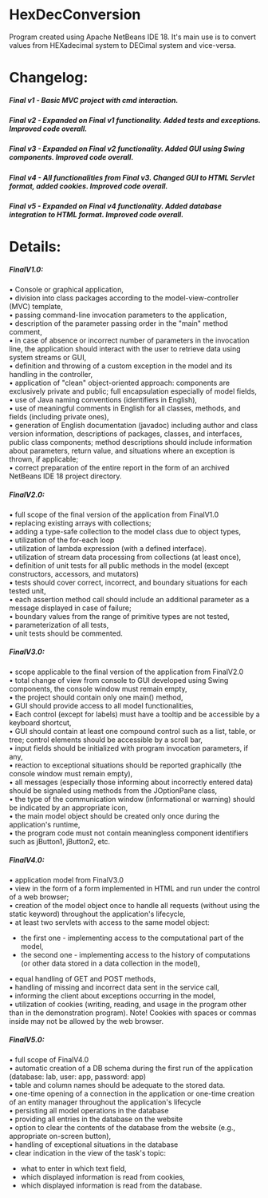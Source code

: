 # HexDecConversion

Program created using Apache NetBeans IDE 18. It's main use is to convert values from HEXadecimal system to DECimal system and vice-versa. 

# Changelog:

##### Final v1 - Basic MVC project with cmd interaction.
##### Final v2 - Expanded on Final v1 functionality. Added tests and exceptions. Improved code overall.
##### Final v3 - Expanded on Final v2 functionality. Added GUI using Swing components. Improved code overall.
##### Final v4 - All functionalities  from Final v3. Changed GUI to HTML Servlet format, added cookies. Improved code overall.
##### Final v5 - Expanded on Final v4 functionality. Added database integration to HTML format. Improved code overall.

# Details:

##### FinalV1.0:  

• Console or graphical application,    
• division into class packages according to the model-view-controller (MVC) template,  
• passing command-line invocation parameters to the application,  
• description of the parameter passing order in the "main" method comment,  
• in case of absence or incorrect number of parameters in the invocation line, the application should interact with the user to retrieve data using system streams or GUI,  
• definition and throwing of a custom exception in the model and its handling in the controller,  
• application of "clean" object-oriented approach: components are exclusively private and public; full encapsulation especially of model fields,  
• use of Java naming conventions (identifiers in English),  
• use of meaningful comments in English for all classes, methods, and fields (including private ones),  
• generation of English documentation (javadoc) including author and class version information, descriptions of packages, classes, and interfaces, public class components; method descriptions should include information about parameters, return value, and situations where an exception is thrown, if applicable;  
• correct preparation of the entire report in the form of an archived NetBeans IDE 18 project directory.  

##### FinalV2.0:  

• full scope of the final version of the application from FinalV1.0  
• replacing existing arrays with collections;  
• adding a type-safe collection to the model class due to object types,  
• utilization of the for-each loop  
• utilization of lambda expression (with a defined interface).  
• utilization of stream data processing from collections (at least once),  
• definition of unit tests for all public methods in the model (except constructors, accessors, and mutators)  
• tests should cover correct, incorrect, and boundary situations for each tested unit,  
• each assertion method call should include an additional parameter as a message displayed in case of failure;  
• boundary values from the range of primitive types are not tested,  
• parameterization of all tests,  
• unit tests should be commented.  


##### FinalV3.0:

• scope applicable to the final version of the application from FinalV2.0  
• total change of view from console to GUI developed using Swing components, the console window must remain empty,  
• the project should contain only one main() method,  
• GUI should provide access to all model functionalities,  
• Each control (except for labels) must have a tooltip and be accessible by a keyboard shortcut,  
• GUI should contain at least one compound control such as a list, table, or tree; control elements should be accessible by a scroll bar,  
• input fields should be initialized with program invocation parameters, if any,  
• reaction to exceptional situations should be reported graphically (the console window must remain empty),  
• all messages (especially those informing about incorrectly entered data) should be signaled using methods from the JOptionPane class,  
• the type of the communication window (informational or warning) should be indicated by an appropriate icon,  
• the main model object should be created only once during the application's runtime,  
• the program code must not contain meaningless component identifiers such as jButton1, jButton2, etc.  

##### FinalV4.0:

• application model from FinalV3.0  
• view in the form of a form implemented in HTML and run under the control of a web browser;  
• creation of the model object once to handle all requests (without using the static keyword) throughout the application's lifecycle,  
• at least two servlets with access to the same model object:  
- the first one - implementing access to the computational part of the model,  
- the second one - implementing access to the history of computations (or other data stored in a data collection in the model),  
 
• equal handling of GET and POST methods,  
• handling of missing and incorrect data sent in the service call,  
• informing the client about exceptions occurring in the model,  
• utilization of cookies (writing, reading, and usage in the program other than in the demonstration program). Note! Cookies with spaces or commas inside may not be allowed by the web browser.  

##### FinalV5.0:

• full scope of FinalV4.0  
• automatic creation of a DB schema during the first run of the application (database: lab, user: app, password: app)  
• table and column names should be adequate to the stored data.  
• one-time opening of a connection in the application or one-time creation of an entity manager throughout the application's lifecycle  
• persisting all model operations in the database  
• providing all entries in the database on the website  
• option to clear the contents of the database from the website (e.g., appropriate on-screen button),  
• handling of exceptional situations in the database  
• clear indication in the view of the task's topic:
  - what to enter in which text field,
  - which displayed information is read from cookies,
  - which displayed information is read from the database.
